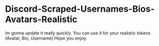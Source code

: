 # Discord-Scraped-Usernames-Bios-Avatars-Realistic
Im gonna update it really quickly. You can use it for your realistic tokens (Avatar, Bio, Username) Hope you enjoy.
